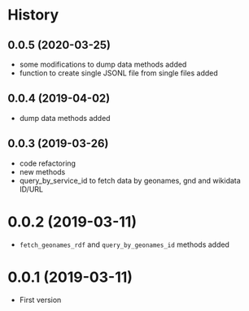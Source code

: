 # History

## 0.0.5 (2020-03-25)

* some modifications to dump data methods added
* function to create single JSONL file from single files added


## 0.0.4 (2019-04-02)

* dump data methods added

## 0.0.3 (2019-03-26)

* code refactoring
* new methods
* query_by_service_id to fetch data by geonames, gnd and wikidata ID/URL

# 0.0.2 (2019-03-11)

* `fetch_geonames_rdf` and `query_by_geonames_id` methods added

# 0.0.1 (2019-03-11)

* First version
